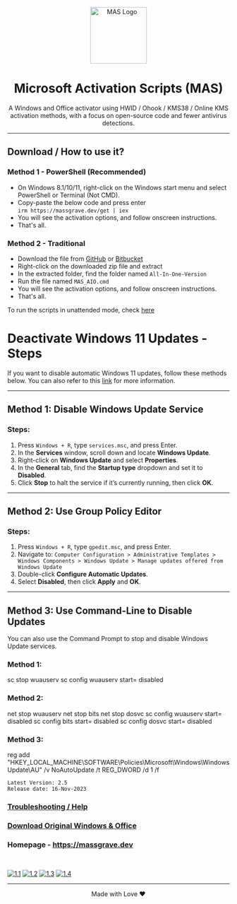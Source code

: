 <p align="center"><img src="https://lookimg.com/images/2023/09/25/QY5RTR.png" alt="MAS Logo" height="128"></p>

<h1 align="center">Microsoft  Activation  Scripts (MAS)</h1>

<p align="center">A Windows and Office activator using HWID / Ohook / KMS38 / Online KMS activation methods, with a focus on open-source code and fewer antivirus detections.</p>
<hr>

## Download / How to use it?

### Method 1 - PowerShell (Recommended)

-   On Windows 8.1/10/11, right-click on the Windows start menu and select PowerShell or Terminal (Not CMD).
-   Copy-paste the below code and press enter\
    `irm https://massgrave.dev/get | iex`
-   You will see the activation options, and follow onscreen instructions.
-   That's all.

### Method 2 - Traditional

-   Download the file from [GitHub](https://github.com/massgravel/Microsoft-Activation-Scripts/archive/refs/heads/master.zip) or [Bitbucket](https://bitbucket.org/WindowsAddict/microsoft-activation-scripts/get/master.zip)
-   Right-click on the downloaded zip file and extract
-   In the extracted folder, find the folder named `All-In-One-Version`
-   Run the file named `MAS_AIO.cmd`
-   You will see the activation options, and follow onscreen instructions.
-   That's all.

To run the scripts in unattended mode, check [here](https://massgrave.dev/command_line_switches.html)

# Deactivate Windows 11 Updates - Steps

If you want to disable automatic Windows 11 updates, follow these methods below. You can also refer to this [link](https://www.easeus.com/knowledge-center/stop-windows-11-update.html) for more information.

---

## **Method 1: Disable Windows Update Service**

### Steps:
1. Press `Windows + R`, type `services.msc`, and press Enter.
2. In the **Services** window, scroll down and locate **Windows Update**.
3. Right-click on **Windows Update** and select **Properties**.
4. In the **General** tab, find the **Startup type** dropdown and set it to **Disabled**.
5. Click **Stop** to halt the service if it’s currently running, then click **OK**.

---

## **Method 2: Use Group Policy Editor**

### Steps:
1. Press `Windows + R`, type `gpedit.msc`, and press Enter.
2. Navigate to:
   `Computer Configuration > Administrative Templates > Windows Components > Windows Update > Manage updates offered from Windows Update`
3. Double-click **Configure Automatic Updates**.
4. Select **Disabled**, then click **Apply** and **OK**.

---

## **Method 3: Use Command-Line to Disable Updates**

You can also use the Command Prompt to stop and disable Windows Update services.

### Method 1:
sc stop wuauserv
sc config wuauserv start= disabled

### Method 2:
net stop wuauserv
net stop bits
net stop dosvc
sc config wuauserv start= disabled
sc config bits start= disabled
sc config dosvc start= disabled

### Method 3:
reg add "HKEY_LOCAL_MACHINE\SOFTWARE\Policies\Microsoft\Windows\WindowsUpdate\AU" /v NoAutoUpdate /t REG_DWORD /d 1 /f

```
Latest Version: 2.5
Release date: 16-Nov-2023
```

### [Troubleshooting / Help](https://massgrave.dev/troubleshoot.html)
### [Download Original Windows & Office](https://massgrave.dev/genuine-installation-media.html)
### Homepage - https://massgrave.dev
</br>

[![1.1]][1]
[![1.2]][2]
[![1.3]][3]
[![1.4]][4]

[1.1]: https://lookimg.com/images/2023/03/21/QTvjcD.png (Chat with us without signup)
[1.2]: https://lookimg.com/images/2023/03/21/QTvLyd.png (Chat with us)
[1.3]: https://lookimg.com/images/2023/10/29/QiBot9.png (Follow on 𝕏/Twitter)
[1.4]: https://lookimg.com/images/2023/05/17/Q0iZ2U.png (Reddit)

[1]: https://discord.gg/gjJEfq7ux8
[2]: https://t.me/Microsoft_Activation_Scripts
[3]: https://twitter.com/massgravel
[4]: https://www.reddit.com/r/MAS_Activator

---

<p align="center">Made with Love ❤️</p>
